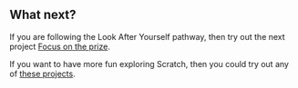## What next?

If you are following the Look After Yourself pathway, then try out the next project [Focus on the prize](https://learning-admin.raspberrypi.org/en/projects/focus-on-the-prize).

If you want to have more fun exploring Scratch, then you could try out any of [these projects](https://projects.raspberrypi.org/en/projects?software%5B%5D=scratch).

